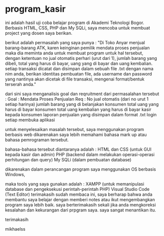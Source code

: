 # program_kasir
ini adalah hasil uji coba belajar program di Akademi Teknologi Bogor. 
Berbasis HTML, CSS, PHP dan My SQLi, saya mencoba untuk membuat project yang dosen saya berikan.

berikut adalah permasalah yang saya punya : 
"Di Toko Anyar menjual barang-barang ATK, karen keinginan pemilik mendata 
proses penjualan maka dia meminta anda untuk membuat program untuk hal tersebut, 
dengan ketentuan no jual otomatis perhari (urut dari 1), jumlah barang 
yang dibeli, total yang harus di bayar, uang yang di bayar dan uang kembalian. 
setiap transaksi dicatat dan disimpan dalam sebuah file .txt dengan nama 
nim anda, berikan identitas pembuatan file, ada username dan password yang 
nantinya akan dicetak di file transaksi, mengenai format/bentuk terserah anda."

dari sini saya menganalisis goal dan reqruitment dari permasalahan tersebut : 
Goal : 
Mendata Proses Penjualan 
Req :
No jual otomatis (dari no urut 1 setiap harinya)
jumlah barang yang di belanjakan konsumen
total uang yang harus di bayar konsumen
total uang kembalian yang harus di bayar kasir kepada konsumen
laporan penjualan yang disimpan dalam format .txt
login setiap membuka aplikasi

untuk menyelesaikan masalah tersebut, 
saya menggunakan program berbasis web dikarenakan saya lebih
memahami bahasa mark up atau bahasa pemrograman tersebut.

bahasa-bahasa tersebut diantaranya adalah :
HTML dan CSS (untuk GUI kepada kasir dan admin)
PHP (backend dalam melakukan operasi-operasi perhitungan dan query)
My SQLi (dalam pembuatan database)

dikarenakan dalam perancangan program saya menggunakan OS berbasis Windows, 

maka tools yang saya gunakan adalah :
XAMPP (untuk memanipulasi database dan pengeksekusi perintah-perintah PHP)
Visual Studio Code (Text Editor)
terimakasih sudah membaca ini, saya berharap bahwa anda membantu saya belajar dengan memberi notes atau ikut mengembangkan program saya lebih baik. saya berterimakasih sekali jika anda mengkoreksi kesalahan dan kekurangan dari prpgram saya. saya sangat menantikan itu.

terimakasih 

mikhaelss
